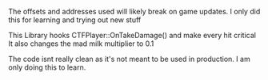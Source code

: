 The offsets and addresses used will likely break on game updates.
I only did this for learning and trying out new stuff

This Library hooks CTFPlayer::OnTakeDamage() and make every hit critical
It also changes the mad milk multiplier to 0.1

The code isnt really clean as it's not meant to be used in production. I am only doing this
to learn.